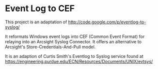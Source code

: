 # Event Log to CEF #

This project is an adaptation of http://code.google.com/p/eventlog-to-syslog/

It reformats Windows event logs into CEF (Common Event Format) for relaying into an Arcsight Syslog Connector. It offers an alternative to Arcsight's Store-Credentials-And-Pull model.

It is an adaption of Curtis Smith's Eventlog to Syslog service found at https://engineering.purdue.edu/ECN/Resources/Documents/UNIX/evtsys/